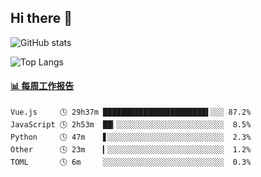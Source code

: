 ## Hi there 👋

![GitHub stats](https://github-readme-stats.orilight.top/api?username=orilights)

![Top Langs](https://github-readme-stats.orilight.top/api/top-langs/?username=orilights&layout=compact)

<!-- waka-box start -->
#### <a href="https://gist.github.com/92c8d5b388768c10efcba86e82b7c4fb" target="_blank">📊 每周工作报告</a>
```text
Vue.js     🕓 29h37m ███████████████████████▌░░░ 87.2%
JavaScript 🕓 2h53m  ██▎░░░░░░░░░░░░░░░░░░░░░░░░  8.5%
Python     🕓 47m    ▋░░░░░░░░░░░░░░░░░░░░░░░░░░  2.3%
Other      🕓 23m    ▎░░░░░░░░░░░░░░░░░░░░░░░░░░  1.2%
TOML       🕓 6m     ░░░░░░░░░░░░░░░░░░░░░░░░░░░  0.3%
```
<!-- Powered by https://github.com/journey-ad/waka-box-go . -->
<!-- waka-box end -->

